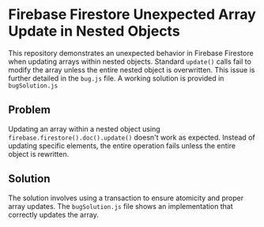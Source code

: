 # Firebase Firestore Unexpected Array Update in Nested Objects

This repository demonstrates an unexpected behavior in Firebase Firestore when updating arrays within nested objects.  Standard `update()` calls fail to modify the array unless the entire nested object is overwritten.  This issue is further detailed in the `bug.js` file. A working solution is provided in `bugSolution.js`

## Problem
Updating an array within a nested object using `firebase.firestore().doc().update()` doesn't work as expected. Instead of updating specific elements, the entire operation fails unless the entire object is rewritten.

## Solution
The solution involves using a transaction to ensure atomicity and proper array updates.  The `bugSolution.js` file shows an implementation that correctly updates the array.